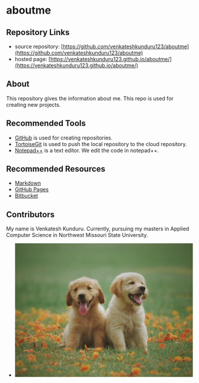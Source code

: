 # aboutme

## Repository Links

- source repository: [https://github.com/venkateshkunduru123/aboutme](https://github.com/venkateshkunduru123/aboutme)
- hosted page: [https://venkateshkunduru123.github.io/aboutme/](https://venkateshkunduru123.github.io/aboutme/)

## About

This repository gives the information about me. This repo is used for creating new projects.
 
## Recommended Tools

- [GitHub](https://github.com/) is used for creating repositories.
- [TortoiseGit](https://tortoisegit.org/download/) is used to push the local repository to the cloud repository.
- [Notepad++](https://notepad-plus-plus.org/download/v7.6.2.html) is a text editor. We edit the code in notepad++.

## Recommended Resources

- [Markdown](https://www.markdownguide.org/cheat-sheet)
- [GitHub Pages](https://pages.github.com/)
- [Bitbucket](https://confluence.atlassian.com/bitbucket)

## Contributors

My name is Venkatesh Kunduru. Currently, pursuing my masters in Applied Computer Science in Northwest Missouri State University.

- ![Hosted image](https://github.com/venkateshkunduru123/aboutme/raw/master/pexels-photo-1108099.jpeg "I love my Pets")

